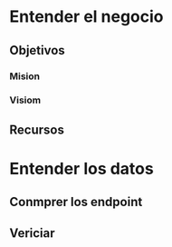 # Entender el negocio
## Objetivos
### Mision
### Visiom
## Recursos
# Entender los datos
## Conmprer los endpoint
## Vericiar
